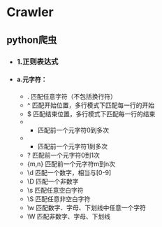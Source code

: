 # Crawler
## python爬虫  
 * ###  1.正则表达式  
 + ####   a.元字符：  
   -  .  匹配任意字符（不包括换行符）  
   -  ^  匹配开始位置，多行模式下匹配每一行的开始  
   -  $  匹配结束位置，多行模式下匹配每一行的结束  
   -  *  匹配前一个元字符0到多次  
   -  +  匹配前一个元字符1到多次  
   -  ?  匹配前一个元字符0到1次  
   -  {m,n}  匹配前一个元字符m到n次  
   -  \d 匹配一个数字，相当与[0-9]  
   -  \D 匹配一个非数字  
   -  \s 匹配任意空白字符  
   -  \S 匹配任意非空白字符  
   -  \w 匹配数字、字母、下划线中任意一个字符  
   -  \W 匹配非数字、字母、下划线  

